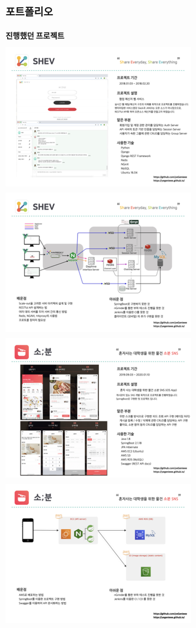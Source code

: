 # 포트폴리오
## 진행했던 프로젝트

![1](yeGenieee_portfolio/yeGenieee_portfolio_1.jpeg)

![2](yeGenieee_portfolio/yeGenieee_portfolio_2.jpeg)

![3](yeGenieee_portfolio/yeGenieee_portfolio_3.jpeg)

![4](yeGenieee_portfolio/yeGenieee_portfolio_4.jpeg)